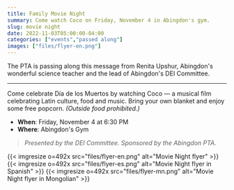 ```yaml
--- 
title: Family Movie Night
summary: Come watch Coco on Friday, November 4 in Abingdon's gym.
slug: movie night
date: 2022-11-03T05:00:00-04:00
categories: ["events","passed along"]
images: ["files/flyer-en.png"]
---
```


The PTA is passing along this message from Renita Upshur, Abingdon's wonderful science teacher and the lead of Abingdon's DEI Committee.

---

Come celebrate Día de los Muertos by watching Coco — a musical film celebrating Latin culture, food and music. Bring your own blanket and enjoy some free popcorn. *(Outside food prohibited.)*

- **When**: Friday, November 4 at 6:30 PM
- **Where**: Abingdon's Gym

> *Presented by the DEI Committee. Sponsored by the Abingdon PTA.*

{{< imgresize o=492x src="files/flyer-en.png" alt="Movie Night flyer" >}}
{{< imgresize o=492x src="files/flyer-es.png" alt="Movie Night flyer in Spanish" >}}
{{< imgresize o=492x src="files/flyer-mn.png" alt="Movie Night flyer in Mongolian" >}}